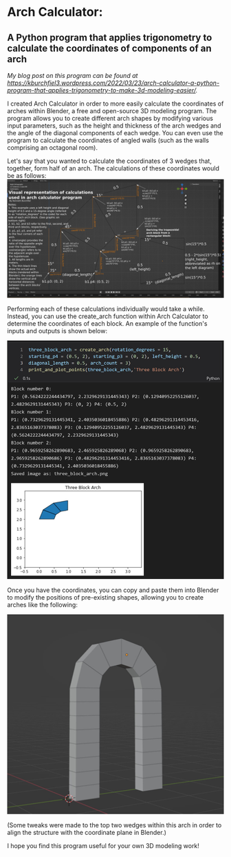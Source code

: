 # Arch Calculator:
## A Python program that applies trigonometry to calculate the coordinates of components of an arch

*My blog post on this program can be found at https://kburchfiel3.wordpress.com/2022/03/23/arch-calculator-a-python-program-that-applies-trigonometry-to-make-3d-modeling-easier/.*

I created Arch Calculator in order to more easily calculate the coordinates of arches within Blender, a free and open-source 3D modeling program. The program allows you to create different arch shapes by modifying various input parameters, such as the height and thickness of the arch wedges and the angle of the diagonal components of each wedge. You can even use the program to calculate the coordinates of angled walls (such as the walls comprising an octagonal room).

Let's say that you wanted to calculate the coordinates of 3 wedges that, together, form half of an arch. The calculations of these coordinates would be as follows:
![](https://raw.githubusercontent.com/kburchfiel/arch_calculator/master/annotated_arch_output.png)

Performing each of these calculations individually would take a while. Instead, you can use the create_arch function within Arch Calculator to determine the coordinates of each block. An example of the function's inputs and outputs is shown below:

![](https://raw.githubusercontent.com/kburchfiel/arch_calculator/master/sample_code_output.jpg)

Once you have the coordinates, you can copy and paste them into Blender to modify the positions of pre-existing shapes, allowing you to create arches like the following: 

![](https://github.com/kburchfiel/arch_calculator/blob/master/completed_arch_with_tweaks.jpg)

(Some tweaks were made to the top two wedges within this arch in order to align the structure with the coordinate plane in Blender.)

I hope you find this program useful for your own 3D modeling work!
